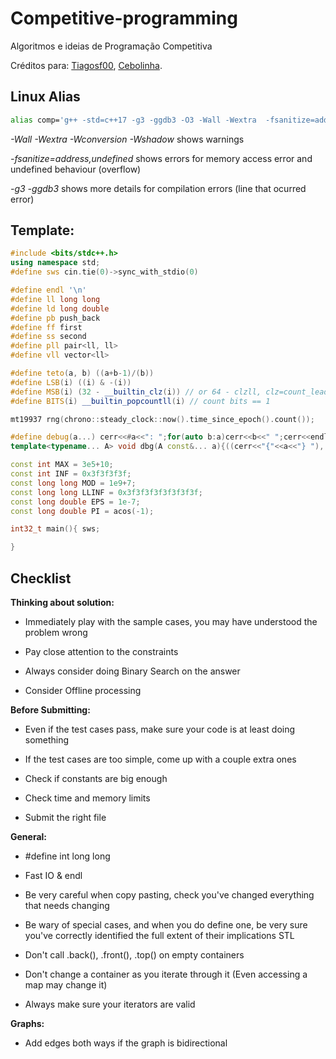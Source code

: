 # Competitive-programming
Algoritmos e ideias de Programação Competitiva

Créditos para: [Tiagosf00](https://github.com/Tiagosf00), [Cebolinha](https://quirino.net/).

## Linux Alias

```bash
alias comp='g++ -std=c++17 -g3 -ggdb3 -O3 -Wall -Wextra  -fsanitize=address,undefined -Wshadow -Wconversion -D_GLIBCXX_ASSERTIONS -o test'
```

*-Wall -Wextra -Wconversion -Wshadow* shows warnings

*-fsanitize=address,undefined* shows errors for memory access error and undefined behaviour (overflow)

*-g3 -ggdb3* shows more details for compilation errors (line that ocurred error)

## Template:

```cpp
#include <bits/stdc++.h>
using namespace std;
#define sws cin.tie(0)->sync_with_stdio(0)

#define endl '\n'
#define ll long long
#define ld long double
#define pb push_back
#define ff first
#define ss second
#define pll pair<ll, ll>
#define vll vector<ll>

#define teto(a, b) ((a+b-1)/(b))
#define LSB(i) ((i) & -(i))
#define MSB(i) (32 - __builtin_clz(i)) // or 64 - clzll, clz=count_leading_zeros
#define BITS(i) __builtin_popcountll(i) // count bits == 1

mt19937 rng(chrono::steady_clock::now().time_since_epoch().count());

#define debug(a...) cerr<<#a<<": ";for(auto b:a)cerr<<b<<" ";cerr<<endl;
template<typename... A> void dbg(A const&... a){((cerr<<"{"<<a<<"} "), ...);cerr<<endl;}

const int MAX = 3e5+10;
const int INF = 0x3f3f3f3f;
const long long MOD = 1e9+7;
const long long LLINF = 0x3f3f3f3f3f3f3f3f;
const long double EPS = 1e-7;
const long double PI = acos(-1);

int32_t main(){ sws;

}  
```

## Checklist

**Thinking about solution:**

- Immediately play with the sample cases, you may have understood the problem wrong

- Pay close attention to the constraints

- Always consider doing Binary Search on the answer

- Consider Offline processing

**Before Submitting:**

- Even if the test cases pass, make sure your code is at least doing something

- If the test cases are too simple, come up with a couple extra ones

- Check if constants are big enough

- Check time and memory limits

- Submit the right file

**General:**

- #define int long long

- Fast IO & endl

- Be very careful when copy pasting, check you've changed everything that needs changing

- Be wary of special cases, and when you do define one, be very sure you've correctly identified the full extent of their implications
STL

- Don't call .back(), .front(), .top() on empty containers

- Don't change a container as you iterate through it (Even accessing a map may change it)

- Always make sure your iterators are valid

**Graphs:**

- Add edges both ways if the graph is bidirectional